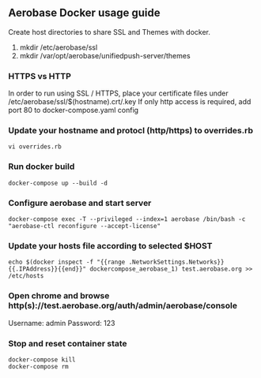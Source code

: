 ## Aerobase Docker usage guide
Create host directories to share SSL and Themes with docker.
1. mkdir /etc/aerobase/ssl
2. mkdir /var/opt/aerobase/unifiedpush-server/themes

### HTTPS vs HTTP
In order to run using SSL / HTTPS, place your certificate files under /etc/aerobase/ssl/$(hostname).crt/.key
If only http access is required, add port 80 to docker-compose.yaml config

### Update your hostname and protocl (http/https) to overrides.rb
```
vi overrides.rb
```
### Run docker build
```
docker-compose up --build -d
```
### Configure aerobase and start server
```
docker-compose exec -T --privileged --index=1 aerobase /bin/bash -c "aerobase-ctl reconfigure --accept-license"
```
### Update your hosts file according to selected $HOST
```
echo $(docker inspect -f "{{range .NetworkSettings.Networks}}{{.IPAddress}}{{end}}" dockercompose_aerobase_1) test.aerobase.org >> /etc/hosts
```
### Open chrome and browse http(s)://test.aerobase.org/auth/admin/aerobase/console
Username: admin
Password: 123

### Stop and reset container state
```
docker-compose kill
docker-compose rm
```
